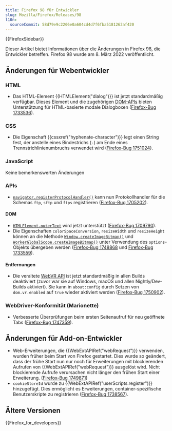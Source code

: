 ```yaml
---
title: Firefox 98 für Entwickler
slug: Mozilla/Firefox/Releases/98
l10n:
  sourceCommit: 58d79e9c2206e0a604cd4d7f6fba5181262af420
---
```


{{FirefoxSidebar}}

Dieser Artikel bietet Informationen über die Änderungen in Firefox 98, die Entwickler betreffen. Firefox 98 wurde am 8. März 2022 veröffentlicht.

## Änderungen für Webentwickler

### HTML

- Das HTML-Element {{HTMLElement("dialog")}} ist jetzt standardmäßig verfügbar. Dieses Element und die zugehörigen [DOM-APIs](/de/docs/Web/API/Document_Object_Model) bieten Unterstützung für HTML-basierte modale Dialogboxen ([Firefox-Bug 1733536](https://bugzil.la/1733536)).

### CSS

- Die Eigenschaft {{cssxref("hyphenate-character")}} legt einen String fest, der anstelle eines Bindestrichs (`-`) am Ende eines Trennstrichlinienumbruchs verwendet wird ([Firefox-Bug 1751024](https://bugzil.la/1751024)).

### JavaScript

Keine bemerkenswerten Änderungen

### APIs

- [`navigator.registerProtocolHandler()`](/de/docs/Web/API/Navigator/registerProtocolHandler) kann nun Protokollhandler für die Schemas `ftp`, `sftp` und `ftps` registrieren ([Firefox-Bug 1705202](https://bugzil.la/1705202)).

#### DOM

- [`HTMLElement.outerText`](/de/docs/Web/API/HTMLElement/outerText) wird jetzt unterstützt ([Firefox-Bug 1709790](https://bugzil.la/1709790)).
- Die Eigenschaften `colorSpaceConversion`, `resizeWidth` und `resizeHeight` können an die Methode [`Window.createImageBitmap()`](/de/docs/Web/API/Window/createImageBitmap) und [`WorkerGlobalScope.createImageBitmap()`](/de/docs/Web/API/WorkerGlobalScope/createImageBitmap) unter Verwendung des `options`-Objekts übergeben werden ([Firefox-Bug 1748868](https://bugzil.la/1748868) und [Firefox-Bug 1733559](https://bugzil.la/1733559)).

#### Entfernungen

- Die veraltete [WebVR API](/de/docs/Web/API/WebVR_API) ist jetzt standardmäßig in allen Builds deaktiviert (zuvor war sie auf Windows, macOS und allen Nightly/Dev-Builds aktiviert). Sie kann in `about:config` durch Setzen von `dom.vr.enabled` auf `true` wieder aktiviert werden ([Firefox-Bug 1750902](https://bugzil.la/1750902)).

### WebDriver-Konformität (Marionette)

- Verbesserte Überprüfungen beim ersten Seitenaufruf für neu geöffnete Tabs ([Firefox-Bug 1747359](https://bugzil.la/1747359)).

## Änderungen für Add-on-Entwickler

- Web-Erweiterungen, die {{WebExtAPIRef("webRequest")}} verwenden, wurden früher beim Start von Firefox gestartet. Dies wurde so geändert, dass der frühe Start nun nur noch für Erweiterungen mit blockierenden Aufrufen von {{WebExtAPIRef("webRequest")}} ausgelöst wird. Nicht blockierende Aufrufe verursachen nicht länger den frühen Start einer Erweiterung. ([Firefox-Bug 1749871](https://bugzil.la/1749871))
- `cookieStoreId` wurde zu {{WebExtAPIRef("userScripts.register")}} hinzugefügt. Dies ermöglicht es Erweiterungen, container-spezifische Benutzerskripte zu registrieren ([Firefox-Bug 1738567](https://bugzil.la/1738567)).

## Ältere Versionen

{{Firefox_for_developers}}
